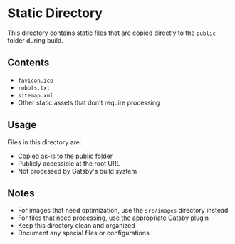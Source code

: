 # Static Directory

This directory contains static files that are copied directly to the `public` folder during build.

## Contents

- `favicon.ico`
- `robots.txt`
- `sitemap.xml`
- Other static assets that don't require processing

## Usage

Files in this directory are:

- Copied as-is to the public folder
- Publicly accessible at the root URL
- Not processed by Gatsby's build system

## Notes

- For images that need optimization, use the `src/images` directory instead
- For files that need processing, use the appropriate Gatsby plugin
- Keep this directory clean and organized
- Document any special files or configurations
